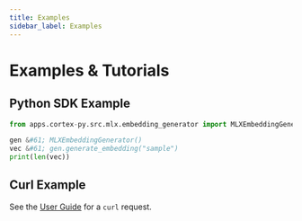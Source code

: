 ```yaml
---
title: Examples
sidebar_label: Examples
---
```


# Examples & Tutorials

## Python SDK Example
```python
from apps.cortex-py.src.mlx.embedding_generator import MLXEmbeddingGenerator

gen &#61; MLXEmbeddingGenerator()
vec &#61; gen.generate_embedding("sample")
print(len(vec))
```

## Curl Example
See the [User Guide](./user-guide.md#generate-an-embedding-via-api) for a `curl` request.
